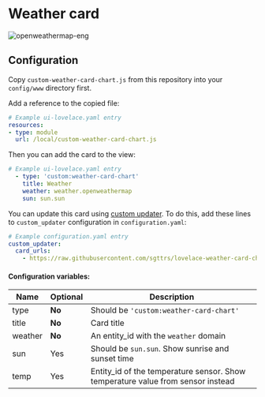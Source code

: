 # Weather card

![openweathermap-eng](https://user-images.githubusercontent.com/33804747/50649716-d987f880-0fa8-11e9-9608-93aa8b2857f4.png)

## Configuration

Copy `custom-weather-card-chart.js` from this repository into your `config/www` directory first.

Add a reference to the copied file:
```yaml
# Example ui-lovelace.yaml entry
resources:
- type: module
  url: /local/custom-weather-card-chart.js
```
Then you can add the card to the view:
```yaml
# Example ui-lovelace.yaml entry
  - type: 'custom:weather-card-chart'
    title: Weather
    weather: weather.openweathermap
    sun: sun.sun
```
You can update this card using [custom updater](https://github.com/custom-components/custom_updater). To do this, add these lines to `custom_updater` configuration in `configuration.yaml`:
```yaml
# Example configuration.yaml entry
custom_updater:
  card_urls:
    - https://raw.githubusercontent.com/sgttrs/lovelace-weather-card-chart/master/custom-updater.json
```

#### Configuration variables:

| Name    | Optional | Description                                                                     |
| ------- | -------- | ------------------------------------------------------------------------------- |
| type    | **No**   | Should be `'custom:weather-card-chart'`                                         |
| title   | **No**   | Card title                                                                      |
| weather | **No**   | An entity_id with the `weather` domain                                          |
| sun     | Yes      | Should be `sun.sun`. Show sunrise and sunset time                               |
| temp    | Yes      | Entity_id of the temperature sensor. Show temperature value from sensor instead |
